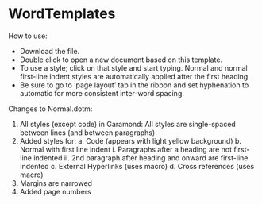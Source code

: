 # WordTemplates
How to use:
-	Download the file.
-	Double click to open a new document based on this template. 
-	To use a style; click on that style and start typing. Normal and normal first-line indent styles are automatically applied after the first heading.
-	Be sure to go to ‘page layout’ tab in the ribbon and set hyphenation to automatic for more consistent inter-word spacing.

Changes to Normal.dotm:
1.	All styles (except code) in Garamond: All styles are single-spaced between lines (and between paragraphs)
2.	Added styles for:
a.	Code (appears with light yellow background)
b.	Normal with first line indent
i.	Paragraphs after a heading are not first-line indented
ii.	2nd paragraph after heading and onward are first-line indented
c.	External Hyperlinks (uses macro)
d.	Cross references (uses macro)
3.	Margins are narrowed
4.	Added page numbers
